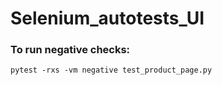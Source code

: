 # Selenium_autotests_UI

### To run negative checks:
```
pytest -rxs -vm negative test_product_page.py
```